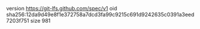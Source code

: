 version https://git-lfs.github.com/spec/v1
oid sha256:12da9d49e8f1e372758a7dcd3fa99c9215c691d9242635c0391a3eed7203f751
size 981
